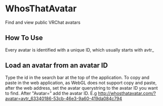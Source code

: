 # WhosThatAvatar
Find and view public VRChat avatars

## How To Use
Every avatar is identified with a unique ID, which usually starts with avtr_
 ## Load an avatar from an avatar ID
Type the id in the search bar at the top of the application.
To copy and paste in the web application, as WebGL does not support copy and paste, after the web address, set the avatar querystring to the avatar ID you want to find. After "Avatar=" add the avatar ID. E.g http://whosthatavatar.com/?avatar=avtr_63340186-53cb-46e3-9a60-419da084c794

